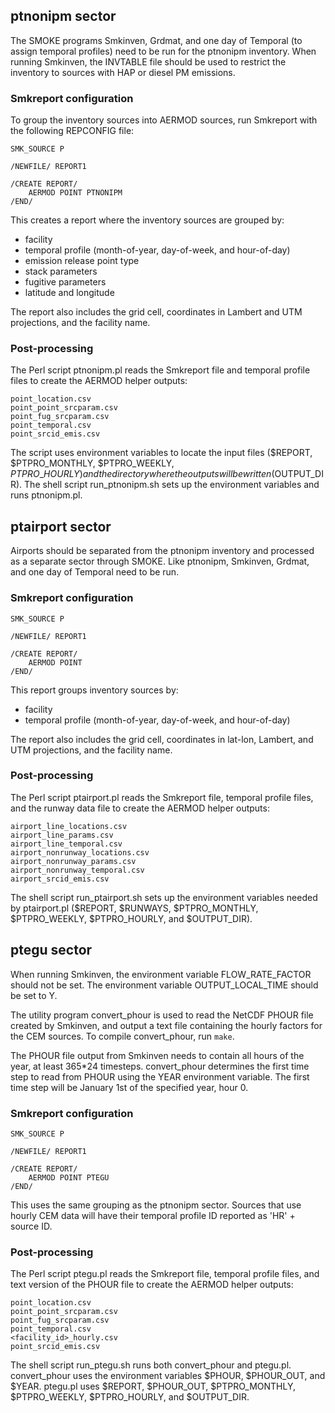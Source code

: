 ## ptnonipm sector

The SMOKE programs Smkinven, Grdmat, and one day of Temporal (to assign temporal profiles) need to be run for the ptnonipm inventory. When running Smkinven, the INVTABLE file should be used to restrict the inventory to sources with HAP or diesel PM emissions.

### Smkreport configuration

To group the inventory sources into AERMOD sources, run Smkreport with the following REPCONFIG file:

    SMK_SOURCE P

    /NEWFILE/ REPORT1

    /CREATE REPORT/
        AERMOD POINT PTNONIPM
    /END/

This creates a report where the inventory sources are grouped by:

* facility
* temporal profile (month-of-year, day-of-week, and hour-of-day)
* emission release point type
* stack parameters
* fugitive parameters
* latitude and longitude

The report also includes the grid cell, coordinates in Lambert and UTM projections, and the facility name.

### Post-processing

The Perl script ptnonipm.pl reads the Smkreport file and temporal profile files to create the AERMOD helper outputs:

    point_location.csv
    point_point_srcparam.csv
    point_fug_srcparam.csv
    point_temporal.csv
    point_srcid_emis.csv

The script uses environment variables to locate the input files ($REPORT, $PTPRO\_MONTHLY, $PTPRO\_WEEKLY, $PTPRO\_HOURLY) and the directory where the outputs will be written ($OUTPUT\_DIR). The shell script run_ptnonipm.sh sets up the environment variables and runs ptnonipm.pl.

## ptairport sector

Airports should be separated from the ptnonipm inventory and processed as a separate sector through SMOKE. Like ptnonipm, Smkinven, Grdmat, and one day of Temporal need to be run.

### Smkreport configuration

    SMK_SOURCE P

    /NEWFILE/ REPORT1

    /CREATE REPORT/
        AERMOD POINT
    /END/

This report groups inventory sources by:

* facility
* temporal profile (month-of-year, day-of-week, and hour-of-day)

The report also includes the grid cell, coordinates in lat-lon, Lambert, and UTM projections, and the facility name.

### Post-processing

The Perl script ptairport.pl reads the Smkreport file, temporal profile files, and the runway data file to create the AERMOD helper outputs:

    airport_line_locations.csv
    airport_line_params.csv
    airport_line_temporal.csv
    airport_nonrunway_locations.csv
    airport_nonrunway_params.csv
    airport_nonrunway_temporal.csv
    airport_srcid_emis.csv

The shell script run_ptairport.sh sets up the environment variables needed by ptairport.pl ($REPORT, $RUNWAYS, $PTPRO\_MONTHLY, $PTPRO\_WEEKLY, $PTPRO\_HOURLY, and $OUTPUT\_DIR).

## ptegu sector

When running Smkinven, the environment variable FLOW\_RATE\_FACTOR should not be set. The environment variable OUTPUT\_LOCAL\_TIME should be set to Y.

The utility program convert\_phour is used to read the NetCDF PHOUR file created by Smkinven, and output a text file containing the hourly factors for the CEM sources. To compile convert\_phour, run `make`.

The PHOUR file output from Smkinven needs to contain all hours of the year, at least 365*24 timesteps. convert\_phour determines the first time step to read from PHOUR using the YEAR environment variable. The first time step will be January 1st of the specified year, hour 0.

### Smkreport configuration

    SMK_SOURCE P

    /NEWFILE/ REPORT1

    /CREATE REPORT/
        AERMOD POINT PTEGU
    /END/

This uses the same grouping as the ptnonipm sector. Sources that use hourly CEM data will have their temporal profile ID reported as 'HR' + source ID.

### Post-processing

The Perl script ptegu.pl reads the Smkreport file, temporal profile files, and text version of the PHOUR file to create the AERMOD helper outputs:

    point_location.csv
    point_point_srcparam.csv
    point_fug_srcparam.csv
    point_temporal.csv
    <facility_id>_hourly.csv
    point_srcid_emis.csv

The shell script run_ptegu.sh runs both convert\_phour and ptegu.pl. convert\_phour uses the environment variables $PHOUR, $PHOUR\_OUT, and $YEAR. ptegu.pl uses $REPORT, $PHOUR\_OUT, $PTPRO\_MONTHLY, $PTPRO\_WEEKLY, $PTPRO\_HOURLY, and $OUTPUT\_DIR.
